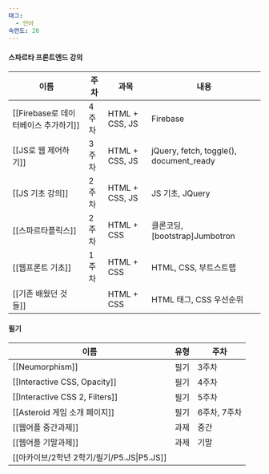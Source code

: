 ```yaml
---
태그:
  - 언어
숙련도: 20
---
```

#### 스파르타 프론트엔드 강의

|이름|주차|과목|내용|
|---|---|---|---|
|[[Firebase로 데이터베이스 추가하기]]|4주차|HTML + CSS, JS|Firebase|
|[[JS로 웹 제어하기]]|3주차|HTML + CSS, JS|jQuery, fetch, toggle(), document_ready|
|[[JS 기초 강의]]|2주차|HTML + CSS, JS|JS 기초, JQuery|
|[[스파르타플릭스]]|2주차|HTML + CSS|클론코딩, [bootstrap]Jumbotron|
|[[웹프론트 기초]]|1주차|HTML + CSS|HTML, CSS, 부트스트랩|
|[[기존 배웠던 것들]]||HTML + CSS|HTML 태그, CSS 우선순위|

  
  

#### 필기

|이름|유형|주차|
|---|---|---|
|[[Neumorphism]]|필기|3주차|
|[[Interactive CSS, Opacity]]|필기|4주차|
|[[Interactive CSS 2, Filters]]|필기|5주차|
|[[Asteroid 게임 소개 페이지]]|필기|6주차, 7주차|
|[[웹어플 중간과제]]|과제|중간|
|[[웹어플 기말과제]]|과제|기말|
|[[아카이브/2학년 2학기/필기/P5.JS\|P5.JS]]|||